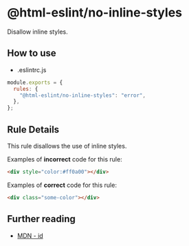 # @html-eslint/no-inline-styles

Disallow inline styles.

## How to use

- .eslintrc.js

```js
module.exports = {
  rules: {
    "@html-eslint/no-inline-styles": "error",
  },
};
```

## Rule Details

This rule disallows the use of inline styles.

Examples of **incorrect** code for this rule:

```html
<div style="color:#ff0a00"></div>
```

Examples of **correct** code for this rule:

```html
<div class="some-color"></div>
```

## Further reading

- [MDN - id](https://developer.mozilla.org/en-US/docs/Web/HTML/Global_attributes/id)
